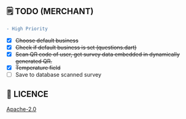 ## 🗒️ TODO (MERCHANT)

```diff
- High Priority
```

- [X] <s>Choose default business</s>
- [X] <s>Check if default business is set (questions.dart)</s>
- [X] <s>Scan QR code of user, get survey data embedded in dynamically generated QR.</s>
- [X] <s>Temperature field</s>
- [ ] Save to database scanned survey

## 🔖 LICENCE
[Apache-2.0](https://github.com/isaacdarcilla/flutter_merchants/blob/master/LICENSE)
